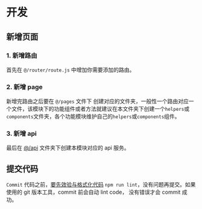 # 开发

##  新增页面

### 1. 新增路由
首先在 `@/router/route.js` 中增加你需要添加的路由。

### 2. 新增 page

新增完路由之后要在 `@/pages` 文件下 创建对应的文件夹，一般性一个路由对应一个文件，该模块下的功能组件或者方法就建议在本文件夹下创建一个`helpers`或`components`文件夹，各个功能模块维护自己的`helpers`或`components`组件。

### 3. 新增 api

最后在 [@/api](https://github.com/PanJiaChen/vue-element-admin/tree/master/src/api) 文件夹下创建本模块对应的 api 服务。

## 提交代码

`Commit` 代码之前，[要先效验与格式化代码](/#Usage) `npm run lint`，没有问题再提交。如果使用的 git 版本工具，commit 前会自动 lint code， 没有错误才会 commit 成功。

